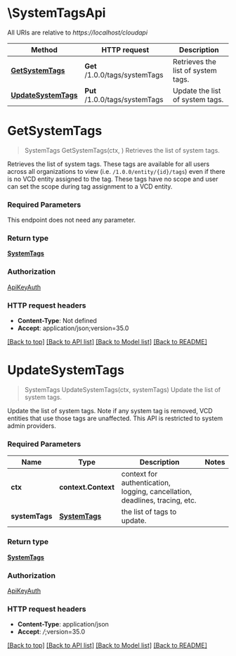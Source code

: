 # \SystemTagsApi

All URIs are relative to *https://localhost/cloudapi*

Method | HTTP request | Description
------------- | ------------- | -------------
[**GetSystemTags**](SystemTagsApi.md#GetSystemTags) | **Get** /1.0.0/tags/systemTags | Retrieves the list of system tags.
[**UpdateSystemTags**](SystemTagsApi.md#UpdateSystemTags) | **Put** /1.0.0/tags/systemTags | Update the list of system tags.


# **GetSystemTags**
> SystemTags GetSystemTags(ctx, )
Retrieves the list of system tags.

Retrieves the list of system tags.  These tags are available for all users across all organizations to view (i.e. <code>/1.0.0/entity/{id}/tags</code>) even if there is no VCD entity assigned to the tag. These tags have no scope and user can set the scope during tag assignment to a VCD entity. 

### Required Parameters
This endpoint does not need any parameter.

### Return type

[**SystemTags**](SystemTags.md)

### Authorization

[ApiKeyAuth](../README.md#ApiKeyAuth)

### HTTP request headers

 - **Content-Type**: Not defined
 - **Accept**: application/json;version=35.0

[[Back to top]](#) [[Back to API list]](../README.md#documentation-for-api-endpoints) [[Back to Model list]](../README.md#documentation-for-models) [[Back to README]](../README.md)

# **UpdateSystemTags**
> SystemTags UpdateSystemTags(ctx, systemTags)
Update the list of system tags.

Update the list of system tags.  Note if any system tag is removed, VCD entities that use those tags are unaffected. This API is restricted to system admin providers. 

### Required Parameters

Name | Type | Description  | Notes
------------- | ------------- | ------------- | -------------
 **ctx** | **context.Context** | context for authentication, logging, cancellation, deadlines, tracing, etc.
  **systemTags** | [**SystemTags**](SystemTags.md)| the list of tags to update. | 

### Return type

[**SystemTags**](SystemTags.md)

### Authorization

[ApiKeyAuth](../README.md#ApiKeyAuth)

### HTTP request headers

 - **Content-Type**: application/json
 - **Accept**: *_/_*;version=35.0

[[Back to top]](#) [[Back to API list]](../README.md#documentation-for-api-endpoints) [[Back to Model list]](../README.md#documentation-for-models) [[Back to README]](../README.md)


